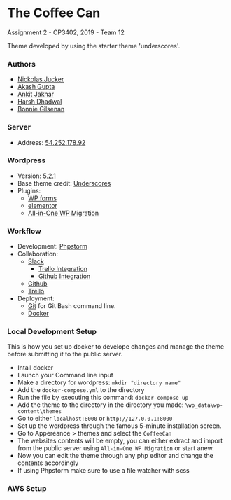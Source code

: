 # The Coffee Can
Assignment 2 - CP3402, 2019 - Team 12

Theme developed by using the starter theme 'underscores'.

### Authors
* [Nickolas Jucker](https://github.com/Nickolasjucker)
* [Akash Gupta](https://github.com/akash30g)
* [Ankit Jakhar](https://github.com/akki101)
* [Harsh Dhadwal](https://github.com/Harsh-Dhadwal)
* [Bonnie Gilsenan](https://github.com/BonnieGilsenan)
### Server
* Address: [54.252.178.92](http://54.252.178.92/)
### Wordpress
* Version: [5.2.1](https://wordpress.org/support/wordpress-version/version-5-2-1/)
* Base theme credit: [Underscores](http://underscores.me/)
* Plugins: 
  - [WP forms](https://wpforms.com/)
  - [elementor](https://elementor.com/)
  - [All-in-One WP Migration](https://en-au.wordpress.org/plugins/all-in-one-wp-migration/)
### Workflow
* Development: [Phpstorm](https://www.jetbrains.com/phpstorm/)
* Collaboration:
  - [Slack](https://slack.com/intl/en-au/)
    - [Trello Integration](https://trello.com/en-AU/platforms/slack)
    - [Github Integration](https://slack.github.com/)
  - [Github](https://github.com/)
  - [Trello](https://trello.com/)
* Deployment:
  - [Git](https://gitforwindows.org/) for Git Bash command line.
  - [Docker](https://www.docker.com/)
### Local Development Setup
This is how you set up docker to develope changes and manage the theme before submitting it to the public server.
* Intall docker
* Launch your Command line input
* Make a directory for wordpress:
`mkdir "directory name"`
* Add the `docker-compose.yml` to the directory
* Run the file by executing this command: `docker-compose up`
* Add the theme to the directory in the directory you made: `\wp_data\wp-content\themes`
* Go to either `localhost:8000` or `http://127.0.0.1:8000`
* Set up the wordpress through the famous 5-minute installation screen.
* Go to Appereance > themes and select the `CoffeeCan`
* The websites contents will be empty, you can either extract and import from the public server using `All-in-One WP Migration` or start anew.
* Now you can edit the theme through any php editor and change the contents accordingly
* If using Phpstorm make sure to use a file watcher with scss

### AWS Setup
